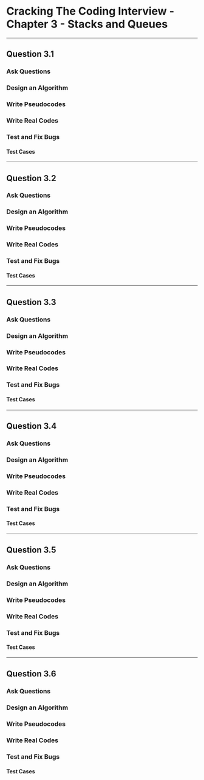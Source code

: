 # Cracking The Coding Interview - Chapter 3 - Stacks and Queues

---
## Question 3.1

### Ask Questions

### Design an Algorithm

### Write Pseudocodes

### Write Real Codes

### Test and Fix Bugs

#### Test Cases

---
## Question 3.2

### Ask Questions

### Design an Algorithm

### Write Pseudocodes

### Write Real Codes

### Test and Fix Bugs

#### Test Cases

---
## Question 3.3

### Ask Questions

### Design an Algorithm

### Write Pseudocodes

### Write Real Codes

### Test and Fix Bugs

#### Test Cases

---
## Question 3.4

### Ask Questions

### Design an Algorithm

### Write Pseudocodes

### Write Real Codes

### Test and Fix Bugs

#### Test Cases

---
## Question 3.5

### Ask Questions

### Design an Algorithm

### Write Pseudocodes

### Write Real Codes

### Test and Fix Bugs

#### Test Cases

---
## Question 3.6

### Ask Questions

### Design an Algorithm

### Write Pseudocodes

### Write Real Codes

### Test and Fix Bugs

#### Test Cases
